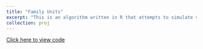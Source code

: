 ```yaml
---
title: "Family Units"
excerpt: "This is an algorithm written in R that attempts to simulate virus progression and system states among a "family unit" of students that stick together in University. Similar to Testing Pods but this is simpler in that here I construct a vector of individuals and vector of time indexes, rather than a matrix of individuals and states in continuous time. The algorithm iterates through the family unit with key parameters to determine things like the fraction of the people in the family who are ever exposed to the virus and how the total amount of time that people are infectious varies with the size of the group and the testing interval delta, among other things. <br/><img src='/images/Infection Time (n~(2,20), del=2-1.png'>"
collection: proj
---
```


[Click here to view code](https://github.com/bryansashakim/Family-Unit)

